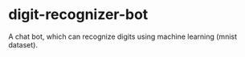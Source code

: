 # digit-recognizer-bot
A chat bot, which can recognize digits using machine learning (mnist dataset).
